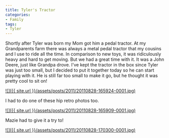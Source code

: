 ```yaml
---
title: Tyler's Tractor
categories:
- Family
tags:
- Tyler
---
```


Shortly after Tyler was born my Mom got him a pedal tractor. At my Grandparents farm there was always a metal pedal tractor that my cousins and I use to ride all the time. In comparison to new toys, it was ridiculously heavy and hard to get moving. But we had a great time with it. It was a John Deere, just like Grandpa drove.
I've kept the tractor in the box since Tyler was just too small, but I decided to put it together today so he can start playing with it. He is still far too small to make it go, but he thought it was pretty cool to sit on!

[![]({{ site.url }}/assets/posts/2011/20110828-165924-0001.jpg)](http://thingelstad.com/s/tylers-tractor/20110828-165924-0001/img)

<!-- more -->
I had to do one of these hip retro photos too.

[![]({{ site.url }}/assets/posts/2011/20110828-165909-0001.jpg)](http://thingelstad.com/s/tylers-tractor/20110828-165909-0001/img)

Mazie had to give it a try to!

[![]({{ site.url }}/assets/posts/2011/20110828-170300-0001.jpg)](http://thingelstad.com/s/tylers-tractor/20110828-170300-0001/img)
